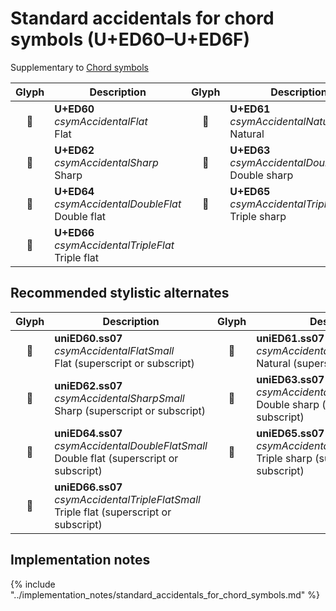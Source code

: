 Standard accidentals for chord symbols (U+ED60–U+ED6F)
======================================================

Supplementary to [Chord symbols](chord-symbols.md)

| **Glyph** | **Description** | **Glyph** | **Description**
| :-------: | --------------- | :-------: | ---------------
|<span class="bravura_large">&#xed60;</span> | **U+ED60**<br/>*csymAccidentalFlat*<br/>Flat | <span class="bravura_large">&#xed61;</span> | **U+ED61**<br/>*csymAccidentalNatural*<br/>Natural
|<span class="bravura_large">&#xed62;</span> | **U+ED62**<br/>*csymAccidentalSharp*<br/>Sharp | <span class="bravura_large">&#xed63;</span> | **U+ED63**<br/>*csymAccidentalDoubleSharp*<br/>Double sharp
|<span class="bravura_large">&#xed64;</span> | **U+ED64**<br/>*csymAccidentalDoubleFlat*<br/>Double flat | <span class="bravura_large">&#xed65;</span> | **U+ED65**<br/>*csymAccidentalTripleSharp*<br/>Triple sharp
|<span class="bravura_large">&#xed66;</span> | **U+ED66**<br/>*csymAccidentalTripleFlat*<br/>Triple flat | &nbsp; | &nbsp;

Recommended stylistic alternates
--------------------------------
| **Glyph** | **Description** | **Glyph** | **Description**
| :-------: | --------------- | :-------: | ---------------
|<span class="bravura_large">&#xf4dc;</span> | **uniED60.ss07**<br/>*csymAccidentalFlatSmall*<br/>Flat (superscript or subscript) | <span class="bravura_large">&#xf4dd;</span> | **uniED61.ss07**<br/>*csymAccidentalNaturalSmall*<br/>Natural (superscript or subscript)
|<span class="bravura_large">&#xf4de;</span> | **uniED62.ss07**<br/>*csymAccidentalSharpSmall*<br/>Sharp (superscript or subscript) | <span class="bravura_large">&#xf4df;</span> | **uniED63.ss07**<br/>*csymAccidentalDoubleSharpSmall*<br/>Double sharp (superscript or subscript)
|<span class="bravura_large">&#xf4e0;</span> | **uniED64.ss07**<br/>*csymAccidentalDoubleFlatSmall*<br/>Double flat (superscript or subscript) | <span class="bravura_large">&#xf4e1;</span> | **uniED65.ss07**<br/>*csymAccidentalTripleSharpSmall*<br/>Triple sharp (superscript or subscript)
|<span class="bravura_large">&#xf4e2;</span> | **uniED66.ss07**<br/>*csymAccidentalTripleFlatSmall*<br/>Triple flat (superscript or subscript) | &nbsp; | &nbsp;

Implementation notes
---------------------

{% include "../implementation_notes/standard_accidentals_for_chord_symbols.md" %}